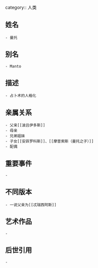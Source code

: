 category:: 人类
## 姓名
	- 曼托
## 别名
	- Manto
## 描述
	- 占卜术的人格化
## 亲属关系
	- 父亲[[波吕伊多斯]]
	- 母亲
	- 兄弟姐妹
	- 子女[[安菲罗科斯]]、[[摩普索斯（曼托之子）]]
	- 配偶
## 重要事件
	-
## 不同版本
	- 一说父亲为[[忒瑞西阿斯]]
## 艺术作品
	-
## 后世引用
	-
